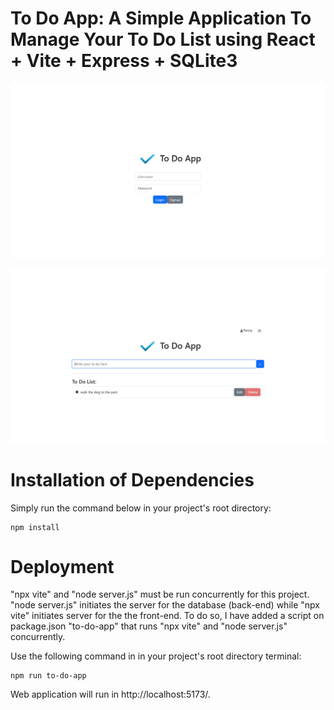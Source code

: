 # To Do App: A Simple Application To Manage Your To Do List using React + Vite + Express + SQLite3

![alt text](./public/Login.png)

![alt text](./public/Userpage.png)

# Installation of Dependencies
Simply run the command below in your project's root directory:

    npm install

# Deployment
"npx vite" and "node server.js" must be run concurrently for this project.
"node server.js" initiates the server for the database (back-end) while "npx vite" initiates server for the the front-end.
To do so, I have added a script on package.json "to-do-app" that runs "npx vite" and "node server.js" concurrently.

Use the following command in in your project's root directory terminal:

    npm run to-do-app

Web application will run in http://localhost:5173/.
